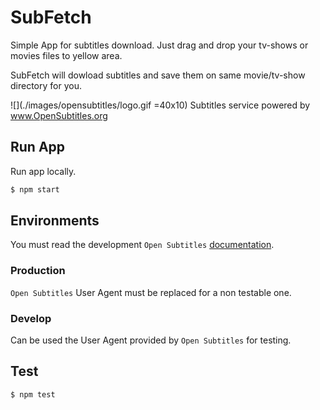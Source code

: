# SubFetch

Simple App for subtitles download.
Just drag and drop your tv-shows or movies files to yellow area.

SubFetch will dowload subtitles and save them on same movie/tv-show directory for you.

![](./images/opensubtitles/logo.gif =40x10) Subtitles service powered by www.OpenSubtitles.org

## Run App
Run app locally.

``` js
$ npm start
```
## Environments
You must read the development `Open Subtitles` [documentation](http://trac.opensubtitles.org/projects/opensubtitles/wiki/DevReadFirst).

### Production
`Open Subtitles` User Agent must be replaced for a non testable one.

### Develop
Can be used the User Agent provided by `Open Subtitles` for testing.

## Test

``` js
$ npm test
```
